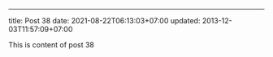 ---
title: Post 38
date: 2021-08-22T06:13:03+07:00
updated: 2013-12-03T11:57:09+07:00

This is content of post 38